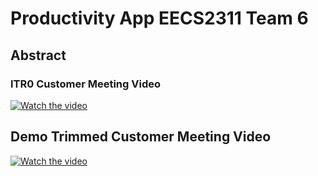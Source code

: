 # Productivity App EECS2311 Team 6
## Abstract

### ITR0 Customer Meeting Video
[![Watch the video](https://github.com/AntMa4002/2311-productivity-app/assets/114103022/4ee77143-eb48-44bf-898b-29a7f73fd19a
)](https://youtu.be/PCvcRVsgMSM)

## Demo Trimmed Customer Meeting Video
[![Watch the video](https://github.com/AntMa4002/2311-productivity-app/assets/114103022/4ee77143-eb48-44bf-898b-29a7f73fd19a
)](https://youtu.be/b8aDrwF0bdo)
